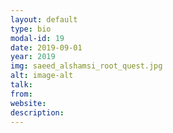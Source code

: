 ```yaml
---
layout: default
type: bio
modal-id: 19
date: 2019-09-01
year: 2019
img: saeed_alshamsi_root_quest.jpg
alt: image-alt
talk:
from:
website: 
description: 
---
```

